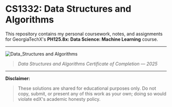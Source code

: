 # CS1332: Data Structures and Algorithms

This repository contains my personal coursework, notes, and assignments for GeorgiaTechX's **PH125.8x: Data Science: Machine Learning** course. 

---
![Data_Structures and Algorithms](https://github.com/user-attachments/assets/f06067eb-ae91-48fb-a8f4-51da94c091dc)
> *Data Structures and Algorithms Certificate of Completion — 2025*

---
**Disclaimer:**
> These solutions are shared for educational purposes only. Do not copy, submit, or present any of this work as your own; doing so would violate edX's academic honesty policy.
